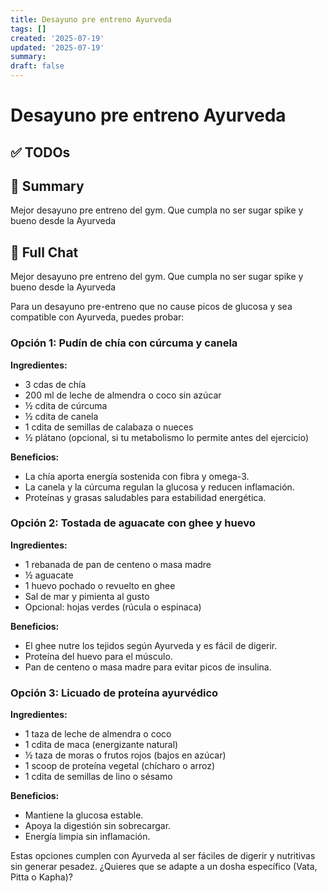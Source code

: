 ```yaml
---
title: Desayuno pre entreno Ayurveda
tags: []
created: '2025-07-19'
updated: '2025-07-19'
summary:
draft: false
---
```


# Desayuno pre entreno Ayurveda

## ✅ TODOs


## 📌 Summary
Mejor desayuno pre entreno del gym. Que cumpla no ser sugar spike y bueno desde la Ayurveda

## 🧠 Full Chat


Mejor desayuno pre entreno del gym. Que cumpla no ser sugar spike y bueno desde la Ayurveda 



Para un desayuno pre-entreno que no cause picos de glucosa y sea compatible con Ayurveda, puedes probar:  

### **Opción 1: Pudín de chía con cúrcuma y canela**  
**Ingredientes:**  
- 3 cdas de chía  
- 200 ml de leche de almendra o coco sin azúcar  
- ½ cdita de cúrcuma  
- ½ cdita de canela  
- 1 cdita de semillas de calabaza o nueces  
- ½ plátano (opcional, si tu metabolismo lo permite antes del ejercicio)  

**Beneficios:**  
- La chía aporta energía sostenida con fibra y omega-3.  
- La canela y la cúrcuma regulan la glucosa y reducen inflamación.  
- Proteínas y grasas saludables para estabilidad energética.  

### **Opción 2: Tostada de aguacate con ghee y huevo**  
**Ingredientes:**  
- 1 rebanada de pan de centeno o masa madre  
- ½ aguacate  
- 1 huevo pochado o revuelto en ghee  
- Sal de mar y pimienta al gusto  
- Opcional: hojas verdes (rúcula o espinaca)  

**Beneficios:**  
- El ghee nutre los tejidos según Ayurveda y es fácil de digerir.  
- Proteína del huevo para el músculo.  
- Pan de centeno o masa madre para evitar picos de insulina.  

### **Opción 3: Licuado de proteína ayurvédico**  
**Ingredientes:**  
- 1 taza de leche de almendra o coco  
- 1 cdita de maca (energizante natural)  
- ½ taza de moras o frutos rojos (bajos en azúcar)  
- 1 scoop de proteína vegetal (chícharo o arroz)  
- 1 cdita de semillas de lino o sésamo  

**Beneficios:**  
- Mantiene la glucosa estable.  
- Apoya la digestión sin sobrecargar.  
- Energía limpia sin inflamación.  

Estas opciones cumplen con Ayurveda al ser fáciles de digerir y nutritivas sin generar pesadez. ¿Quieres que se adapte a un dosha específico (Vata, Pitta o Kapha)?